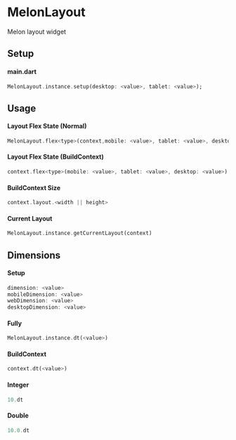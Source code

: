 # MelonLayout
Melon layout widget

## Setup
#### main.dart
 ```dart
MelonLayout.instance.setup(desktop: <value>, tablet: <value>);
 ```

## Usage
#### Layout Flex State (Normal)
 ```dart
MelonLayout.flex<type>(context,mobile: <value>, tablet: <value>, desktop: <value>)
 ```

#### Layout Flex State (BuildContext)
 ```dart
context.flex<type>(mobile: <value>, tablet: <value>, desktop: <value>)
 ```

#### BuildContext Size
 ```dart
context.layout.<width || height>
 ```

#### Current Layout
 ```dart
MelonLayout.instance.getCurrentLayout(context)
 ```

## Dimensions
#### Setup
 ```dart
 dimension: <value>
mobileDimension: <value>
webDimension: <value>
desktopDimension: <value>
 ```
#### Fully
 ```dart
MelonLayout.instance.dt(<value>)
 ```
#### BuildContext
 ```dart
context.dt(<value>)
 ```
#### Integer
 ```dart
10.dt
 ```
#### Double
 ```dart
10.0.dt
 ```